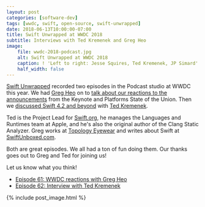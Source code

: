 ```yaml
---
layout: post
categories: [software-dev]
tags: [wwdc, swift, open-source, swift-unwrapped]
date: 2018-06-13T10:00:00-07:00
title: Swift Unwrapped at WWDC 2018
subtitle: Interviews with Ted Kremenek and Greg Heo
image:
    file: wwdc-2018-podcast.jpg
    alt: Swift Unwrapped at WWDC 2018
    caption: ! 'Left to right: Jesse Squires, Ted Kremenek, JP Simard'
    half_width: false
---
```


[Swift Unwrapped](https://spec.fm/podcasts/swift-unwrapped) recorded two episodes in the Podcast studio at WWDC this year. We had [Greg Heo](https://gregheo.com) on to [talk about our reactions to the announcements](https://spec.fm/podcasts/swift-unwrapped/154581) from the Keynote and Platforms State of the Union. Then we [discussed Swift 4.2 and beyond](https://spec.fm/podcasts/swift-unwrapped/154699) with [Ted Kremenek](https://twitter.com/tkremenek).

<!--excerpt-->

Ted is the Project Lead for [Swift.org](https://swift.org), he manages the Languages and Runtimes team at Apple, and he's also the original author of the Clang Static Analyzer. Greg works at [Topology Eyewear](https://www.topologyeyewear.com) and writes about Swift at [SwiftUnboxed.com](https://swiftunboxed.com).

Both are great episodes. We all had a ton of fun doing them. Our thanks goes out to Greg and Ted for joining us!

Let us know what you think!

- [Episode 61: WWDC reactions with Greg Heo](https://spec.fm/podcasts/swift-unwrapped/154581)
- [Episode 62: Interview with Ted Kremenek](https://spec.fm/podcasts/swift-unwrapped/154699)

{% include post_image.html %}
